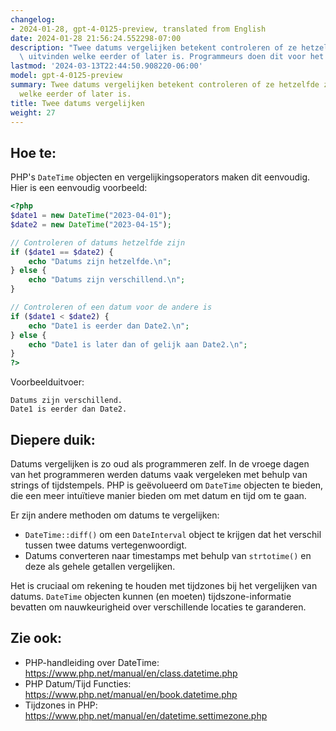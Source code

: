 ```yaml
---
changelog:
- 2024-01-28, gpt-4-0125-preview, translated from English
date: 2024-01-28 21:56:24.552298-07:00
description: "Twee datums vergelijken betekent controleren of ze hetzelfde zijn, of\
  \ uitvinden welke eerder of later is. Programmeurs doen dit voor het beheren van\u2026"
lastmod: '2024-03-13T22:44:50.908220-06:00'
model: gpt-4-0125-preview
summary: Twee datums vergelijken betekent controleren of ze hetzelfde zijn, of uitvinden
  welke eerder of later is.
title: Twee datums vergelijken
weight: 27
---
```


## Hoe te:
PHP's `DateTime` objecten en vergelijkingsoperators maken dit eenvoudig. Hier is een eenvoudig voorbeeld:

```PHP
<?php
$date1 = new DateTime("2023-04-01");
$date2 = new DateTime("2023-04-15");

// Controleren of datums hetzelfde zijn
if ($date1 == $date2) {
    echo "Datums zijn hetzelfde.\n";
} else {
    echo "Datums zijn verschillend.\n";
}

// Controleren of een datum voor de andere is
if ($date1 < $date2) {
    echo "Date1 is eerder dan Date2.\n";
} else {
    echo "Date1 is later dan of gelijk aan Date2.\n";
}
?>
```

Voorbeelduitvoer:

```
Datums zijn verschillend.
Date1 is eerder dan Date2.
```

## Diepere duik:
Datums vergelijken is zo oud als programmeren zelf. In de vroege dagen van het programmeren werden datums vaak vergeleken met behulp van strings of tijdstempels. PHP is geëvolueerd om `DateTime` objecten te bieden, die een meer intuïtieve manier bieden om met datum en tijd om te gaan.

Er zijn andere methoden om datums te vergelijken:
- `DateTime::diff()` om een `DateInterval` object te krijgen dat het verschil tussen twee datums vertegenwoordigt.
- Datums converteren naar timestamps met behulp van `strtotime()` en deze als gehele getallen vergelijken.

Het is cruciaal om rekening te houden met tijdzones bij het vergelijken van datums. `DateTime` objecten kunnen (en moeten) tijdszone-informatie bevatten om nauwkeurigheid over verschillende locaties te garanderen.

## Zie ook:
- PHP-handleiding over DateTime: https://www.php.net/manual/en/class.datetime.php
- PHP Datum/Tijd Functies: https://www.php.net/manual/en/book.datetime.php
- Tijdzones in PHP: https://www.php.net/manual/en/datetime.settimezone.php
